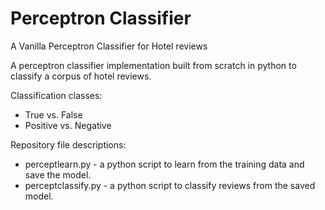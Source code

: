# Perceptron Classifier

A Vanilla Perceptron Classifier for Hotel reviews

A perceptron classifier implementation built from scratch in python to classify a corpus of hotel reviews.

Classification classes:
- True vs. False <br/>
- Positive vs. Negative

Repository file descriptions:

- perceptlearn.py - a python script to learn from the training data and save the model.  
- perceptclassify.py - a python script to classify reviews from the saved model.
